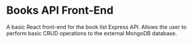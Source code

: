 # Books API Front-End

A basic React front-end for the book list Express API. Allows the user to perform basic CRUD operations to the external MongoDB database.
